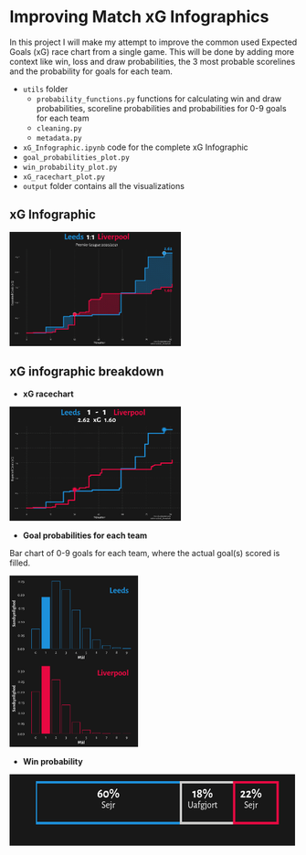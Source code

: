 # Improving Match xG Infographics

In this project I will make my attempt to improve the common used Expected Goals (xG) race chart from a single game.
This will be done by adding more context like win, loss and draw probabilities, the 3 most probable scorelines and the probability for goals for each team.

- `utils` folder
  - `probability_functions.py` functions for calculating win and draw probabilities, scoreline probabilities and probabilities for 0-9 goals for each team
  - `cleaning.py`
  - `metadata.py`
- `xG_Infographic.ipynb` code for the complete xG Infographic
- `goal_probabilities_plot.py`
- `win_probability_plot.py`
- `xG_racechart_plot.py`
- `output` folder contains all the visualizations

## xG Infographic

<img src="output/Leeds_vs_Liverpool_xG_infographic_gw32.png" width="300" height="200" />

## xG infographic breakdown
- **xG racechart**

<img src="output/Leeds_vs_Liverpool_xG_racechart_gw32.png" width="300" height="200" />

- **Goal probabilities for each team**

Bar chart of 0-9 goals for each team, where the actual goal(s) scored is filled.

<img src="output/goal_probabilities_viz.png" width="225" height="300" />

- **Win probability**

<img src="output/win_probability_viz.png" width="500" height="125" />

